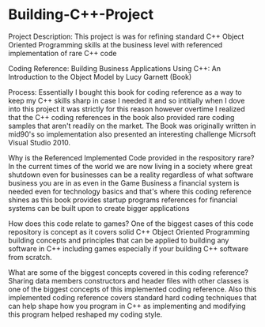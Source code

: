 # Building-C++-Project
Project Description: This project is was for refining standard C++ Object Oriented Programming skills at the business level with referenced implementation of rare C++ code

Coding Reference: Building Business Applications Using C++: An Introduction to the Object Model by Lucy Garnett (Book)

Process: Essentially I bought this book for coding reference as a way to keep my C++ skills sharp in case I needed it and so intitially when I dove into this project it was strictly for this reason however overtime I realized that the C++ coding references in the book also provided rare coding samples that aren't readily on the market. The Book was originally written in mid90's so implementation also presented an interesting challenge Micrsoft Visual Studio 2010.

Why is the Referenced Implemented Code provided in the respository rare?
In the current times of the world we are now living in a society where great shutdown even for businesses can be a reality regardless of what software business you are in as even in the Game Business a financial system is needed even for technology basics and that's where this coding reference shines as this book provides startup programs references for financial systems can be built upon to create bigger applications

How does this code relate to games?
One of the biggest cases of this code repository is concept as it covers solid C++ Object Oriented Programming building concepts and principles that can be applied to building any software in C++ including games especially if your building C++ software from scratch.

What are some of the biggest concepts covered in this coding reference?
Sharing data members constructors and header files with other classes is one of the biggest concepts of this implemented coding reference. Also this implemented coding reference covers standard hard coding techniques that can help shape how you program in C++ as implementing and modifying this program helped reshaped my coding style.
